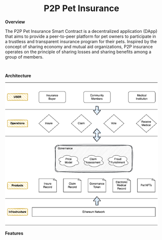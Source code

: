 <h1 align="center">P2P Pet Insurance</h1>

**Overview**

The P2P Pet Insurance Smart Contract is a decentralized application (DApp) that aims to provide a peer-to-peer platform for pet owners to participate in a trustless and transparent insurance program for their pets. Inspired by the concept of sharing economy and mutual aid organizations, P2P insurance operates on the principle of sharing losses and sharing benefits among a group of members. 

</br>

**Architecture**

![image](https://github.com/Showyuan/P2P-Insurance/blob/main/infra.png)

**Features**

